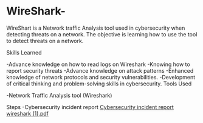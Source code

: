 # WireShark-

WireShart is a Network traffic Analysis tool used in cybersecurity when detecting threats on a network. The objective is learning how to use the tool to detect threats on a network.  

Skills Learned

-Advance knowledge on how to read logs on Wireshark
-Knowing how to report security threats
-Advance knowledge on attack patterns
-Enhanced knowledge of network protocols and security vulnerabilities.
-Development of critical thinking and problem-solving skills in cybersecurity.
Tools Used

-Network Traffic Analysis tool (Wireshark)

Steps
-Cybersecurity incident report
[Cybersecurity incident report wireshark (1).pdf](https://github.com/user-attachments/files/18827872/Cybersecurity.incident.report.wireshark.1.pdf)
